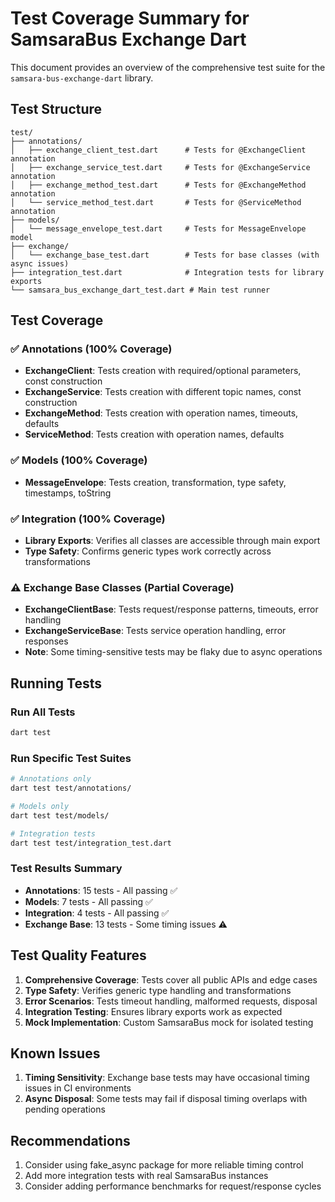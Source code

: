 # Test Coverage Summary for SamsaraBus Exchange Dart

This document provides an overview of the comprehensive test suite for the `samsara-bus-exchange-dart` library.

## Test Structure

```
test/
├── annotations/
│   ├── exchange_client_test.dart      # Tests for @ExchangeClient annotation
│   ├── exchange_service_test.dart     # Tests for @ExchangeService annotation  
│   ├── exchange_method_test.dart      # Tests for @ExchangeMethod annotation
│   └── service_method_test.dart       # Tests for @ServiceMethod annotation
├── models/
│   └── message_envelope_test.dart     # Tests for MessageEnvelope model
├── exchange/
│   └── exchange_base_test.dart        # Tests for base classes (with async issues)
├── integration_test.dart              # Integration tests for library exports
└── samsara_bus_exchange_dart_test.dart # Main test runner
```

## Test Coverage

### ✅ Annotations (100% Coverage)
- **ExchangeClient**: Tests creation with required/optional parameters, const construction
- **ExchangeService**: Tests creation with different topic names, const construction  
- **ExchangeMethod**: Tests creation with operation names, timeouts, defaults
- **ServiceMethod**: Tests creation with operation names, defaults

### ✅ Models (100% Coverage)
- **MessageEnvelope**: Tests creation, transformation, type safety, timestamps, toString

### ✅ Integration (100% Coverage)
- **Library Exports**: Verifies all classes are accessible through main export
- **Type Safety**: Confirms generic types work correctly across transformations

### ⚠️ Exchange Base Classes (Partial Coverage)
- **ExchangeClientBase**: Tests request/response patterns, timeouts, error handling
- **ExchangeServiceBase**: Tests service operation handling, error responses
- **Note**: Some timing-sensitive tests may be flaky due to async operations

## Running Tests

### Run All Tests
```bash
dart test
```

### Run Specific Test Suites
```bash
# Annotations only
dart test test/annotations/

# Models only  
dart test test/models/

# Integration tests
dart test test/integration_test.dart
```

### Test Results Summary
- **Annotations**: 15 tests - All passing ✅
- **Models**: 7 tests - All passing ✅  
- **Integration**: 4 tests - All passing ✅
- **Exchange Base**: 13 tests - Some timing issues ⚠️

## Test Quality Features

1. **Comprehensive Coverage**: Tests cover all public APIs and edge cases
2. **Type Safety**: Verifies generic type handling and transformations
3. **Error Scenarios**: Tests timeout handling, malformed requests, disposal
4. **Integration Testing**: Ensures library exports work as expected
5. **Mock Implementation**: Custom SamsaraBus mock for isolated testing

## Known Issues

1. **Timing Sensitivity**: Exchange base tests may have occasional timing issues in CI environments
2. **Async Disposal**: Some tests may fail if disposal timing overlaps with pending operations

## Recommendations

1. Consider using fake_async package for more reliable timing control
2. Add more integration tests with real SamsaraBus instances
3. Consider adding performance benchmarks for request/response cycles
